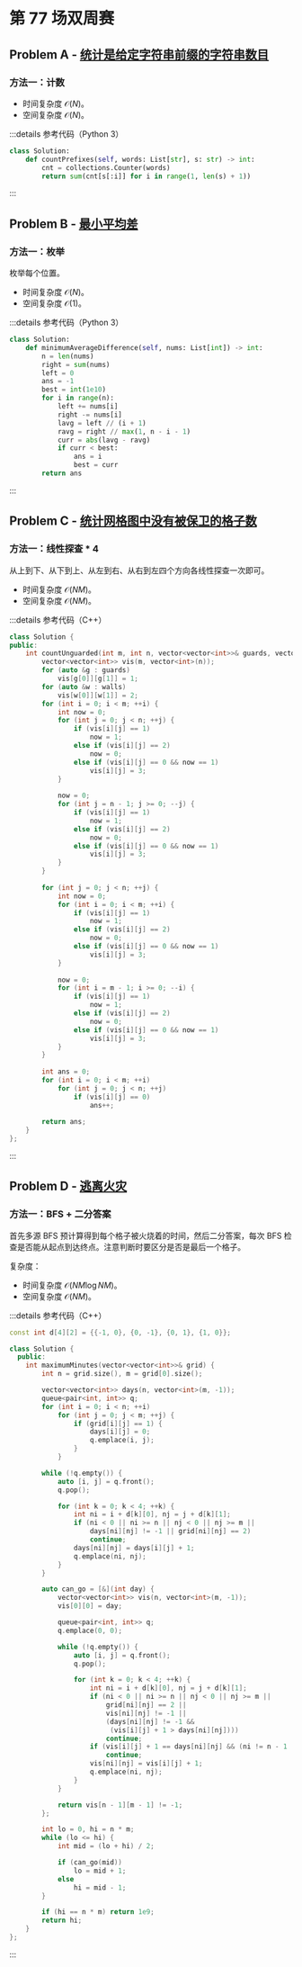 # 第 77 场双周赛

## Problem A - [统计是给定字符串前缀的字符串数目](https://leetcode.cn/problems/count-prefixes-of-a-given-string/)

### 方法一：计数

- 时间复杂度 $\mathcal{O}(N)$。
- 空间复杂度 $\mathcal{O}(N)$。

:::details 参考代码（Python 3）

```python
class Solution:
    def countPrefixes(self, words: List[str], s: str) -> int:
        cnt = collections.Counter(words)
        return sum(cnt[s[:i]] for i in range(1, len(s) + 1))
```

:::

## Problem B - [最小平均差](https://leetcode.cn/problems/minimum-average-difference/)

### 方法一：枚举

枚举每个位置。

- 时间复杂度 $\mathcal{O}(N)$。
- 空间复杂度 $\mathcal{O}(1)$。

:::details 参考代码（Python 3）

```python
class Solution:
    def minimumAverageDifference(self, nums: List[int]) -> int:
        n = len(nums)
        right = sum(nums)
        left = 0
        ans = -1
        best = int(1e10)
        for i in range(n):
            left += nums[i]
            right -= nums[i]
            lavg = left // (i + 1)
            ravg = right // max(1, n - i - 1)
            curr = abs(lavg - ravg)
            if curr < best:
                ans = i
                best = curr
        return ans
```

:::

## Problem C - [统计网格图中没有被保卫的格子数](https://leetcode.cn/problems/count-unguarded-cells-in-the-grid/)

### 方法一：线性探查 * 4

从上到下、从下到上、从左到右、从右到左四个方向各线性探查一次即可。

- 时间复杂度 $\mathcal{O}(NM)$。
- 空间复杂度 $\mathcal{O}(NM)$。

:::details 参考代码（C++）

```cpp
class Solution {
public:
    int countUnguarded(int m, int n, vector<vector<int>>& guards, vector<vector<int>>& walls) {
        vector<vector<int>> vis(m, vector<int>(n));
        for (auto &g : guards)
            vis[g[0]][g[1]] = 1;
        for (auto &w : walls)
            vis[w[0]][w[1]] = 2;
        for (int i = 0; i < m; ++i) {
            int now = 0;
            for (int j = 0; j < n; ++j) {
                if (vis[i][j] == 1)
                    now = 1;
                else if (vis[i][j] == 2)
                    now = 0;
                else if (vis[i][j] == 0 && now == 1)
                    vis[i][j] = 3;
            }
            
            now = 0;
            for (int j = n - 1; j >= 0; --j) {
                if (vis[i][j] == 1)
                    now = 1;
                else if (vis[i][j] == 2)
                    now = 0;
                else if (vis[i][j] == 0 && now == 1)
                    vis[i][j] = 3;
            }
        }
        
        for (int j = 0; j < n; ++j) {
            int now = 0;
            for (int i = 0; i < m; ++i) {
                if (vis[i][j] == 1)
                    now = 1;
                else if (vis[i][j] == 2)
                    now = 0;
                else if (vis[i][j] == 0 && now == 1)
                    vis[i][j] = 3;
            }
            
            now = 0;
            for (int i = m - 1; i >= 0; --i) {
                if (vis[i][j] == 1)
                    now = 1;
                else if (vis[i][j] == 2)
                    now = 0;
                else if (vis[i][j] == 0 && now == 1)
                    vis[i][j] = 3;
            }
        }
        
        int ans = 0;
        for (int i = 0; i < m; ++i)
            for (int j = 0; j < n; ++j)
                if (vis[i][j] == 0)
                    ans++;
        
        return ans;
    }
};
```

:::

## Problem D - [逃离火灾](https://leetcode.cn/problems/escape-the-spreading-fire/)

### 方法一：BFS + 二分答案

首先多源 BFS 预计算得到每个格子被火烧着的时间，然后二分答案，每次 BFS 检查是否能从起点到达终点。注意判断时要区分是否是最后一个格子。

复杂度：

- 时间复杂度 $\mathcal{O}(NM\log NM)$。
- 空间复杂度 $\mathcal{O}(NM)$。

:::details 参考代码（C++）

```cpp
const int d[4][2] = {{-1, 0}, {0, -1}, {0, 1}, {1, 0}};

class Solution {
  public:
    int maximumMinutes(vector<vector<int>>& grid) {
        int n = grid.size(), m = grid[0].size();

        vector<vector<int>> days(n, vector<int>(m, -1));
        queue<pair<int, int>> q;
        for (int i = 0; i < n; ++i)
            for (int j = 0; j < m; ++j) {
                if (grid[i][j] == 1) {
                    days[i][j] = 0;
                    q.emplace(i, j);
                }
            }

        while (!q.empty()) {
            auto [i, j] = q.front();
            q.pop();

            for (int k = 0; k < 4; ++k) {
                int ni = i + d[k][0], nj = j + d[k][1];
                if (ni < 0 || ni >= n || nj < 0 || nj >= m ||
                    days[ni][nj] != -1 || grid[ni][nj] == 2)
                    continue;
                days[ni][nj] = days[i][j] + 1;
                q.emplace(ni, nj);
            }
        }

        auto can_go = [&](int day) {
            vector<vector<int>> vis(n, vector<int>(m, -1));
            vis[0][0] = day;

            queue<pair<int, int>> q;
            q.emplace(0, 0);

            while (!q.empty()) {
                auto [i, j] = q.front();
                q.pop();

                for (int k = 0; k < 4; ++k) {
                    int ni = i + d[k][0], nj = j + d[k][1];
                    if (ni < 0 || ni >= n || nj < 0 || nj >= m ||
                        grid[ni][nj] == 2 ||
                        vis[ni][nj] != -1 ||
                        (days[ni][nj] != -1 &&
                         (vis[i][j] + 1 > days[ni][nj])))
                        continue;
                    if (vis[i][j] + 1 == days[ni][nj] && (ni != n - 1 || nj != m - 1))
                        continue;
                    vis[ni][nj] = vis[i][j] + 1;
                    q.emplace(ni, nj);
                }
            }

            return vis[n - 1][m - 1] != -1;
        };

        int lo = 0, hi = n * m;
        while (lo <= hi) {
            int mid = (lo + hi) / 2;

            if (can_go(mid))
                lo = mid + 1;
            else
                hi = mid - 1;
        }

        if (hi == n * m) return 1e9;
        return hi;
    }
};
```

:::
